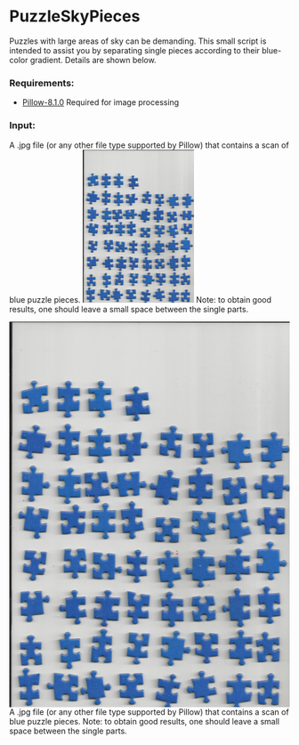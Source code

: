 # PuzzleSkyPieces


Puzzles with large areas of sky can be demanding. This small script is intended to assist you by
 separating single pieces according to their blue-color gradient. Details are shown below.
 
### Requirements:
* [Pillow-8.1.0](https://pypi.org/project/Pillow/) Required for image processing
### Input:
A .jpg file (or any other file type supported by Pillow) that contains a scan of blue puzzle pieces.
<img src="Images/example_scan.jpg" width="200px"/>
Note: to obtain good results, one should leave a small space between the single parts.



<div>
  <img style="vertical-align:middle" src="Images/example_scan.jpg">
  <span style=""> A .jpg file (or any other file type supported by Pillow) that contains a scan of blue puzzle pieces.
    Note: to obtain good results, one should leave a small space between the single parts.</span>
</div>
